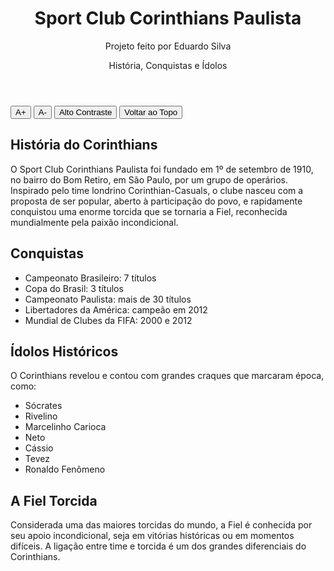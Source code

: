<!DOCTYPE html>
<html lang="pt-BR">
<head>
  <meta charset="UTF-8">
 
  <link rel="stylesheet" href="style.css">
</head>
<body>
  <header>
    <h1>Sport Club Corinthians Paulista</h1>
    <p>Projeto feito por Eduardo Silva</p>
    <p>História, Conquistas e Ídolos</p>
  </header>

  <!-- Menu de Acessibilidade -->
  <nav>
    <button onclick="aumentarFonte()">A+</button>
    <button onclick="diminuirFonte()">A-</button>
    <button onclick="alternarContraste()">Alto Contraste</button>
    <button onclick="window.scrollTo({top:0, behavior:'smooth'})">Voltar ao Topo</button>
  </nav>
  <main>
    <section>
      <h2>História do Corinthians</h2>
      <p>
        O Sport Club Corinthians Paulista foi fundado em 1º de setembro de 1910, no bairro do Bom Retiro,
        em São Paulo, por um grupo de operários. Inspirado pelo time londrino Corinthian-Casuals, o clube nasceu 
        com a proposta de ser popular, aberto à participação do povo, e rapidamente conquistou uma enorme 
        torcida que se tornaria a Fiel, reconhecida mundialmente pela paixão incondicional.
      </p>
    </section>
    <section>
      <h2>Conquistas</h2>
      <ul>
        <li>Campeonato Brasileiro: 7 títulos</li>
        <li>Copa do Brasil: 3 títulos</li>
        <li>Campeonato Paulista: mais de 30 títulos</li>
        <li>Libertadores da América: campeão em 2012</li>
        <li>Mundial de Clubes da FIFA: 2000 e 2012</li>
      </ul>
    </section>
    <section>
      <h2>Ídolos Históricos</h2>
      <p>
        O Corinthians revelou e contou com grandes craques que marcaram época, como:
      </p>
      <ul>
        <li>Sócrates</li>
        <li>Rivelino</li>
        <li>Marcelinho Carioca</li>
        <li>Neto</li>
        <li>Cássio</li>
        <li>Tevez</li>
        <li>Ronaldo Fenômeno</li>
      </ul>
    </section>
    <section>
      <h2>A Fiel Torcida</h2>
      <p>
        Considerada uma das maiores torcidas do mundo, a Fiel é conhecida por seu apoio incondicional,
        seja em vitórias históricas ou em momentos difíceis. A ligação entre time e torcida é um dos
        grandes diferenciais do Corinthians.
      </p>
    </section>
  </main>

  
</body>
</html>
